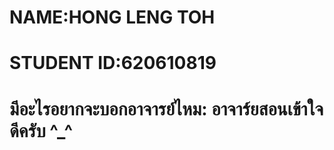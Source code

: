 # NAME:HONG LENG TOH
# STUDENT ID:620610819
# มีอะไรอยากจะบอกอาจารย์ไหม: อาจาร์ยสอนเข้าใจดีครับ ^_^
